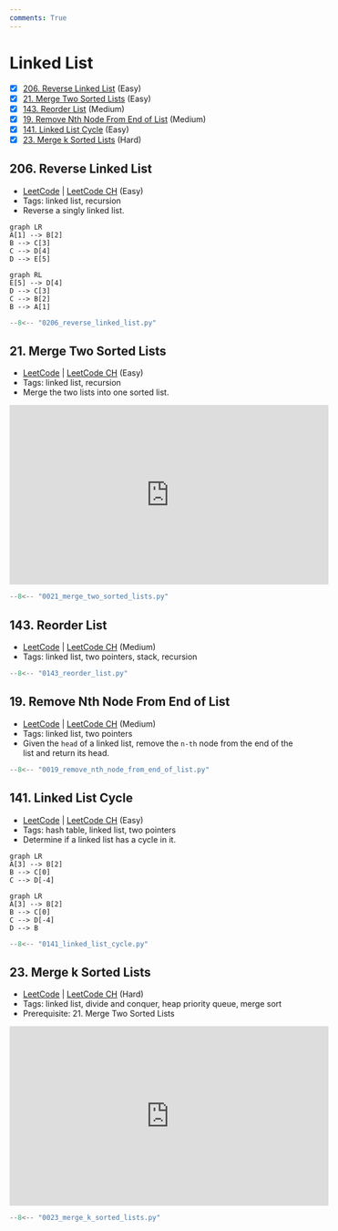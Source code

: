 ```yaml
---
comments: True
---
```


# Linked List

- [x] [206. Reverse Linked List](https://leetcode.cn/problems/reverse-linked-list/) (Easy)
- [x] [21. Merge Two Sorted Lists](https://leetcode.cn/problems/merge-two-sorted-lists/) (Easy)
- [x] [143. Reorder List](https://leetcode.cn/problems/reorder-list/) (Medium)
- [x] [19. Remove Nth Node From End of List](https://leetcode.cn/problems/remove-nth-node-from-end-of-list/) (Medium)
- [x] [141. Linked List Cycle](https://leetcode.cn/problems/linked-list-cycle/) (Easy)
- [x] [23. Merge k Sorted Lists](https://leetcode.cn/problems/merge-k-sorted-lists/) (Hard)

## 206. Reverse Linked List

-   [LeetCode](https://leetcode.com/problems/reverse-linked-list/) | [LeetCode CH](https://leetcode.cn/problems/reverse-linked-list/) (Easy)
-   Tags: linked list, recursion
-   Reverse a singly linked list.

```mermaid
graph LR
A[1] --> B[2]
B --> C[3]
C --> D[4]
D --> E[5]
```

```mermaid
graph RL
E[5] --> D[4]
D --> C[3]
C --> B[2]
B --> A[1]
```

```python title="206. Reverse Linked List"
--8<-- "0206_reverse_linked_list.py"
```

## 21. Merge Two Sorted Lists

-   [LeetCode](https://leetcode.com/problems/merge-two-sorted-lists/) | [LeetCode CH](https://leetcode.cn/problems/merge-two-sorted-lists/) (Easy)
-   Tags: linked list, recursion
-   Merge the two lists into one sorted list.

<iframe width="560" height="315" src="https://www.youtube.com/embed/XIdigk956u0?si=2cVoU6DujA3Mgtlr" title="YouTube video player" frameborder="0" allow="accelerometer; autoplay; clipboard-write; encrypted-media; gyroscope; picture-in-picture; web-share" referrerpolicy="strict-origin-when-cross-origin" allowfullscreen></iframe>

```python title="21. Merge Two Sorted Lists"
--8<-- "0021_merge_two_sorted_lists.py"
```

## 143. Reorder List

-   [LeetCode](https://leetcode.com/problems/reorder-list/) | [LeetCode CH](https://leetcode.cn/problems/reorder-list/) (Medium)
-   Tags: linked list, two pointers, stack, recursion

```python title="143. Reorder List"
--8<-- "0143_reorder_list.py"
```

## 19. Remove Nth Node From End of List

-   [LeetCode](https://leetcode.com/problems/remove-nth-node-from-end-of-list/) | [LeetCode CH](https://leetcode.cn/problems/remove-nth-node-from-end-of-list/) (Medium)
-   Tags: linked list, two pointers
-   Given the `head` of a linked list, remove the `n-th` node from the end of the list and return its head.

```python title="19. Remove Nth Node From End of List"
--8<-- "0019_remove_nth_node_from_end_of_list.py"
```

## 141. Linked List Cycle

-   [LeetCode](https://leetcode.com/problems/linked-list-cycle/) | [LeetCode CH](https://leetcode.cn/problems/linked-list-cycle/) (Easy)
-   Tags: hash table, linked list, two pointers
-   Determine if a linked list has a cycle in it.

```mermaid
graph LR
A[3] --> B[2]
B --> C[0]
C --> D[-4]
```

```mermaid
graph LR
A[3] --> B[2]
B --> C[0]
C --> D[-4]
D --> B
```

```python title="141. Linked List Cycle"
--8<-- "0141_linked_list_cycle.py"
```

## 23. Merge k Sorted Lists

-   [LeetCode](https://leetcode.com/problems/merge-k-sorted-lists/) | [LeetCode CH](https://leetcode.cn/problems/merge-k-sorted-lists/) (Hard)
-   Tags: linked list, divide and conquer, heap priority queue, merge sort
-   Prerequisite: 21. Merge Two Sorted Lists

<iframe width="560" height="315" src="https://www.youtube.com/embed/q5a5OiGbT6Q?si=SlQg9SKZh1YL62vH" title="YouTube video player" frameborder="0" allow="accelerometer; autoplay; clipboard-write; encrypted-media; gyroscope; picture-in-picture; web-share" referrerpolicy="strict-origin-when-cross-origin" allowfullscreen></iframe>

```python title="23. Merge k Sorted Lists"
--8<-- "0023_merge_k_sorted_lists.py"
```
